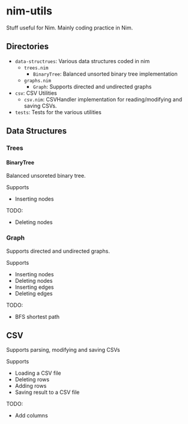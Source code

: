 # nim-utils

Stuff useful for Nim.
Mainly coding practice in Nim.

## Directories

* `data-structrues`: Various data structures coded in nim
  * `trees.nim`
    * `BinaryTree`: Balanced unsorted binary tree implementation
  * `graphs.nim`
    * `Graph`: Supports directed and undirected graphs
* `csv`: CSV Utilities
  * `csv.nim`: CSVHandler implementation for reading/modifying and saving CSVs.
* `tests`: Tests for the various utilities

## Data Structures

### Trees

#### BinaryTree

Balanced unsoreted binary tree.

Supports

* Inserting nodes

TODO:

* Deleting nodes

### Graph

Supports directed and undirected graphs.

Supports

* Inserting nodes
* Deleting nodes
* Inserting edges
* Deleting edges

TODO:

* BFS shortest path

## CSV

Supports parsing, modifying and saving CSVs

Supports

* Loading a CSV file
* Deleting rows
* Adding rows
* Saving result to a CSV file

TODO:

* Add columns